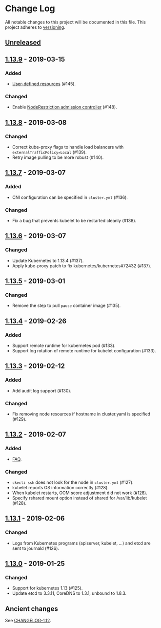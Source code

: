 # Change Log

All notable changes to this project will be documented in this file.
This project adheres to [versioning](RELEASE.md#versioning).

## [Unreleased]

## [1.13.9] - 2019-03-15

### Added
- [User-defined resources](docs/user-resources.md) (#145).

### Changed
- Enable [NodeRestriction admission controller](https://kubernetes.io/docs/reference/access-authn-authz/admission-controllers/#noderestriction) (#148).

## [1.13.8] - 2019-03-08

### Changed
- Correct kube-proxy flags to handle load balancers with `externalTrafficPolicy=Local` (#139).
- Retry image pulling to be more robust (#140).

## [1.13.7] - 2019-03-07

### Added
- CNI configuration can be specified in `cluster.yml` (#136).

### Changed
- Fix a bug that prevents kubelet to be restarted cleanly (#138).

## [1.13.6] - 2019-03-07

### Changed
- Update Kubernetes to 1.13.4 (#137).
- Apply kube-proxy patch to fix kubernetes/kubernetes#72432 (#137).

## [1.13.5] - 2019-03-01

### Changed
- Remove the step to pull `pause` container image (#135).

## [1.13.4] - 2019-02-26

### Added
- Support remote runtime for kubernetes pod (#133).
- Support log rotation of remote runtime for kubelet configuration (#133).

## [1.13.3] - 2019-02-12

### Added
- Add audit log support (#130).

### Changed
- Fix removing node resources if hostname in cluster.yaml is specified (#129).

## [1.13.2] - 2019-02-07

### Added
- [FAQ](./docs/faq.md).

### Changed
- `ckecli ssh` does not look for the node in `cluster.yml` (#127).
- kubelet reports OS information correctly (#128).
- When kubelet restarts, OOM score adjustment did not work (#128).
- Specify rshared mount option instead of shared for /var/lib/kubelet (#128).

## [1.13.1] - 2019-02-06

### Changed
- Logs from Kubernetes programs (apiserver, kubelet, ...) and etcd are sent to journald (#126).

## [1.13.0] - 2019-01-25

### Changed
- Support for kubernetes 1.13 (#125).
- Update etcd to 3.3.11, CoreDNS to 1.3.1, unbound to 1.8.3.

## Ancient changes

See [CHANGELOG-1.12](./CHANGELOG-1.12.md).

[Unreleased]: https://github.com/cybozu-go/cke/compare/v1.13.9...HEAD
[1.13.9]: https://github.com/cybozu-go/cke/compare/v1.13.8...v1.13.9
[1.13.8]: https://github.com/cybozu-go/cke/compare/v1.13.7...v1.13.8
[1.13.7]: https://github.com/cybozu-go/cke/compare/v1.13.6...v1.13.7
[1.13.6]: https://github.com/cybozu-go/cke/compare/v1.13.5...v1.13.6
[1.13.5]: https://github.com/cybozu-go/cke/compare/v1.13.4...v1.13.5
[1.13.4]: https://github.com/cybozu-go/cke/compare/v1.13.3...v1.13.4
[1.13.3]: https://github.com/cybozu-go/cke/compare/v1.13.2...v1.13.3
[1.13.2]: https://github.com/cybozu-go/cke/compare/v1.13.1...v1.13.2
[1.13.1]: https://github.com/cybozu-go/cke/compare/v1.13.0...v1.13.1
[1.13.0]: https://github.com/cybozu-go/cke/compare/v1.12.0...v1.13.0
